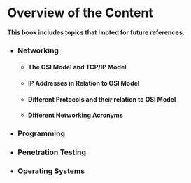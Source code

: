 # Overview of the Content

**This book includes topics that I noted for future references.**

* ### Networking

  * #### The OSI Model and TCP/IP Model
  * #### IP Addresses in Relation to OSI Model
  * #### Different Protocols and their relation to OSI Model
  * #### Different Networking Acronyms
* ### Programming
* ### Penetration Testing
* ### Operating Systems



